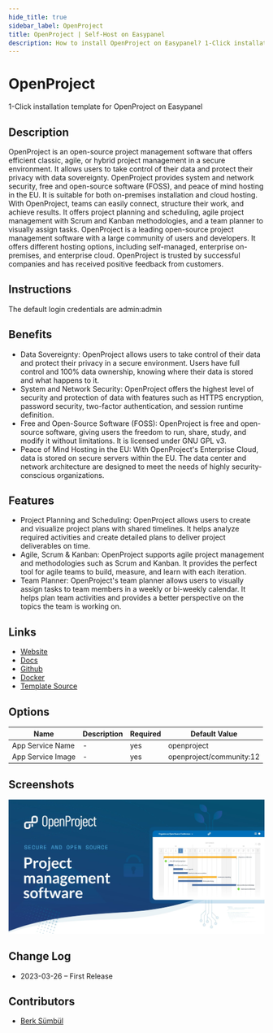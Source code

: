 ```yaml
---
hide_title: true
sidebar_label: OpenProject
title: OpenProject | Self-Host on Easypanel
description: How to install OpenProject on Easypanel? 1-Click installation template for OpenProject on Easypanel
---
```


<!-- generated -->

# OpenProject

1-Click installation template for OpenProject on Easypanel

## Description

OpenProject is an open-source project management software that offers efficient classic, agile, or hybrid project management in a secure environment. It allows users to take control of their data and protect their privacy with data sovereignty. OpenProject provides system and network security, free and open-source software (FOSS), and peace of mind hosting in the EU. It is suitable for both on-premises installation and cloud hosting. With OpenProject, teams can easily connect, structure their work, and achieve results. It offers project planning and scheduling, agile project management with Scrum and Kanban methodologies, and a team planner to visually assign tasks. OpenProject is a leading open-source project management software with a large community of users and developers. It offers different hosting options, including self-managed, enterprise on-premises, and enterprise cloud. OpenProject is trusted by successful companies and has received positive feedback from customers.

## Instructions

The default login credentials are admin:admin

## Benefits

- Data Sovereignty: OpenProject allows users to take control of their data and protect their privacy in a secure environment. Users have full control and 100% data ownership, knowing where their data is stored and what happens to it.
- System and Network Security: OpenProject offers the highest level of security and protection of data with features such as HTTPS encryption, password security, two-factor authentication, and session runtime definition.
- Free and Open-Source Software (FOSS): OpenProject is free and open-source software, giving users the freedom to run, share, study, and modify it without limitations. It is licensed under GNU GPL v3.
- Peace of Mind Hosting in the EU: With OpenProject's Enterprise Cloud, data is stored on secure servers within the EU. The data center and network architecture are designed to meet the needs of highly security-conscious organizations.

## Features

- Project Planning and Scheduling: OpenProject allows users to create and visualize project plans with shared timelines. It helps analyze required activities and create detailed plans to deliver project deliverables on time.
- Agile, Scrum & Kanban: OpenProject supports agile project management and methodologies such as Scrum and Kanban. It provides the perfect tool for agile teams to build, measure, and learn with each iteration.
- Team Planner: OpenProject's team planner allows users to visually assign tasks to team members in a weekly or bi-weekly calendar. It helps plan team activities and provides a better perspective on the topics the team is working on.

## Links

- [Website](https://openproject.org/)
- [Docs](https://openproject.org/docs/)
- [Github](https://github.com/opf/openproject)
- [Docker](https://hub.docker.com/r/openproject/community)
- [Template Source](https://github.com/easypanel-io/templates/tree/main/templates/openproject)

## Options

Name | Description | Required | Default Value
-|-|-|-
App Service Name | - | yes | openproject
App Service Image | - | yes | openproject/community:12

## Screenshots

![OpenProject Screenshot](./assets/screenshot.jpg)

## Change Log

- 2023-03-26 – First Release

## Contributors

- [Berk Sümbül](https://berksmbl.com)
